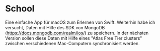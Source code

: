 # School

Eine einfache App für macOS zum Erlernen von Swift.
Weiterhin habe ich versucht, Daten mit Hilfe des SDK von MongoDB (https://docs.mongodb.com/realm/ios/) zu speichern.
In der nächsten Version sollen diese Daten mit Hilfe eines "Atlas Free Tier clusters" zwischen verschiedenen Mac-Computern synchronisiert werden.

